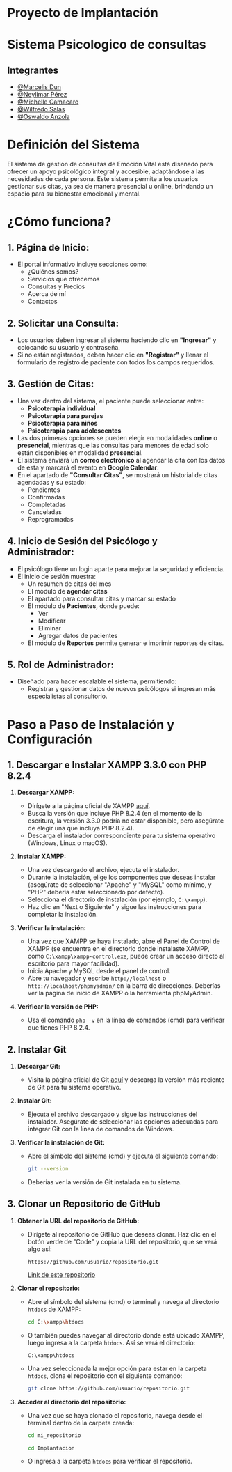 
# Proyecto de Implantación

# Sistema Psicologico de consultas


## Integrantes

- [@Marcelis Dun](https://github.com/duma12322)
- [@Neylimar Pérez](https://github.com/Neylimar18)
- [@Michelle Camacaro](https://github.com/#)
- [@Wilfredo Salas](https://github.com/#)
- [@Oswaldo Anzola](https://github.com/rapanuti)

# Definición del Sistema
El sistema de gestión de consultas de Emoción Vital está diseñado para ofrecer un apoyo psicológico integral y accesible, adaptándose a las necesidades de cada persona. Este sistema permite a los usuarios gestionar sus citas, ya sea de manera presencial u online, brindando un espacio para su bienestar emocional y mental.

# ¿Cómo funciona?

## 1. Página de Inicio:
- El portal informativo incluye secciones como:
  - ¿Quiénes somos?
  - Servicios que ofrecemos
  - Consultas y Precios
  - Acerca de mí
  - Contactos

## 2. Solicitar una Consulta:
- Los usuarios deben ingresar al sistema haciendo clic en **"Ingresar"** y colocando su usuario y contraseña.
- Si no están registrados, deben hacer clic en **"Registrar"** y llenar el formulario de registro de paciente con todos los campos requeridos.

## 3. Gestión de Citas:
- Una vez dentro del sistema, el paciente puede seleccionar entre:
  - **Psicoterapia individual**
  - **Psicoterapia para parejas**
  - **Psicoterapia para niños**
  - **Psicoterapia para adolescentes**
- Las dos primeras opciones se pueden elegir en modalidades **online** o **presencial**, mientras que las consultas para menores de edad solo están disponibles en modalidad **presencial**.
- El sistema enviará un **correo electrónico** al agendar la cita con los datos de esta y marcará el evento en **Google Calendar**.
- En el apartado de **"Consultar Citas"**, se mostrará un historial de citas agendadas y su estado:
  - Pendientes
  - Confirmadas
  - Completadas
  - Canceladas
  - Reprogramadas

## 4. Inicio de Sesión del Psicólogo y Administrador:
- El psicólogo tiene un login aparte para mejorar la seguridad y eficiencia.
- El inicio de sesión muestra:
  - Un resumen de citas del mes
  - El módulo de **agendar citas**
  - El apartado para consultar citas y marcar su estado
  - El módulo de **Pacientes**, donde puede:
    - Ver
    - Modificar
    - Eliminar
    - Agregar datos de pacientes
  - El módulo de **Reportes** permite generar e imprimir reportes de citas.

## 5. Rol de Administrador:
- Diseñado para hacer escalable el sistema, permitiendo:
  - Registrar y gestionar datos de nuevos psicólogos si ingresan más especialistas al consultorio.

# Paso a Paso de Instalación y Configuración

## 1. Descargar e Instalar XAMPP 3.3.0 con PHP 8.2.4

1. **Descargar XAMPP:**
   - Dirígete a la página oficial de XAMPP [aquí](https://www.apachefriends.org/es/download.html?form=MG0AV3).
   - Busca la versión que incluye PHP 8.2.4 (en el momento de la escritura, la versión 3.3.0 podría no estar disponible, pero asegúrate de elegir una que incluya PHP 8.2.4).
   - Descarga el instalador correspondiente para tu sistema operativo (Windows, Linux o macOS).

2. **Instalar XAMPP:**
   - Una vez descargado el archivo, ejecuta el instalador.
   - Durante la instalación, elige los componentes que deseas instalar (asegúrate de seleccionar "Apache" y "MySQL" como mínimo, y "PHP" debería estar seleccionado por defecto).
   - Selecciona el directorio de instalación (por ejemplo, `C:\xampp`).
   - Haz clic en "Next o Siguiente" y sigue las instrucciones para completar la instalación.

3. **Verificar la instalación:**
   - Una vez que XAMPP se haya instalado, abre el Panel de Control de XAMPP (se encuentra en el directorio donde instalaste XAMPP, como `C:\xampp\xampp-control.exe`, puede crear un acceso directo al escritorio para mayor facilidad).
   - Inicia Apache y MySQL desde el panel de control.
   - Abre tu navegador y escribe `http://localhost` o `http://localhost/phpmyadmin/` en la barra de direcciones. Deberías ver la página de inicio de XAMPP o la herramienta phpMyAdmin.

4. **Verificar la versión de PHP:**
   - Usa el comando `php -v` en la línea de comandos (cmd) para verificar que tienes PHP 8.2.4.

## 2. Instalar Git

1. **Descargar Git:**
   - Visita la página oficial de Git [aquí](https://git-scm.com/downloads) y descarga la versión más reciente de Git para tu sistema operativo.

2. **Instalar Git:**
   - Ejecuta el archivo descargado y sigue las instrucciones del instalador. Asegúrate de seleccionar las opciones adecuadas para integrar Git con la línea de comandos de Windows.

3. **Verificar la instalación de Git:**
   - Abre el símbolo del sistema (cmd) y ejecuta el siguiente comando:
     ```sh
     git --version
     ```
   - Deberías ver la versión de Git instalada en tu sistema.

## 3. Clonar un Repositorio de GitHub

1. **Obtener la URL del repositorio de GitHub:**
   - Dirígete al repositorio de GitHub que deseas clonar. Haz clic en el botón verde de "Code" y copia la URL del repositorio, que se verá algo así:
     ```plaintext
     https://github.com/usuario/repositorio.git
     ```
     [Link de este repositorio](https://github.com/duma12322/Implantacion)

2. **Clonar el repositorio:**
   - Abre el símbolo del sistema (cmd) o terminal y navega al directorio `htdocs` de XAMPP:
     ```sh
     cd C:\xampp\htdocs
     ```
   - O también puedes navegar al directorio donde está ubicado XAMPP, luego ingresa a la carpeta `htdocs`. Así se verá el directorio:
     ```plaintext
     C:\xampp\htdocs
     ```
   - Una vez seleccionada la mejor opción para estar en la carpeta `htdocs`, clona el repositorio con el siguiente comando:
     ```sh
     git clone https://github.com/usuario/repositorio.git
     ```

3. **Acceder al directorio del repositorio:**
   - Una vez que se haya clonado el repositorio, navega desde el terminal dentro de la carpeta creada:
     ```sh
     cd mi_repositorio
     ```
     ```sh
     cd Implantacion
     ```
   - O ingresa a la carpeta `htdocs` para verificar el repositorio.
